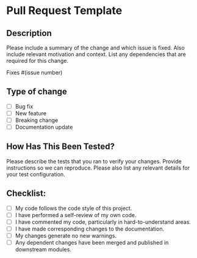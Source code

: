 # Pull Request Template

## Description

Please include a summary of the change and which issue is fixed. Also include relevant motivation and context. List any dependencies that are required for this change.

Fixes #(issue number)

## Type of change

- [ ] Bug fix
- [ ] New feature
- [ ] Breaking change
- [ ] Documentation update

## How Has This Been Tested?

Please describe the tests that you ran to verify your changes. Provide instructions so we can reproduce. Please also list any relevant details for your test configuration.

## Checklist:

- [ ] My code follows the code style of this project.
- [ ] I have performed a self-review of my own code.
- [ ] I have commented my code, particularly in hard-to-understand areas.
- [ ] I have made corresponding changes to the documentation.
- [ ] My changes generate no new warnings.
- [ ] Any dependent changes have been merged and published in downstream modules.
